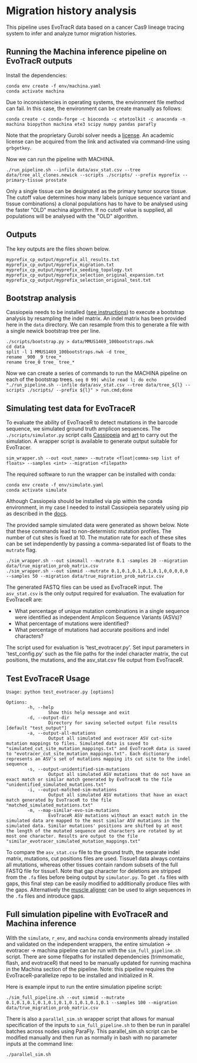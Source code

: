 # Migration history analysis

This pipeline uses EvoTracR data based on a cancer Cas9 lineage tracing system to infer and analyze tumor
migration histories.

## Running the Machina inference pipeline on EvoTracR outputs

Install the dependencies:

```
conda env create -f env/machina.yaml
conda activate machina
```

Due to inconsistencies in operating systems, the environment file method can fail. In this case, the environment can be create manually as follows:

```
conda create -c conda-forge -c bioconda -c etetoolkit -c anaconda -n machina biopython machina ete3 scipy numpy pandas parafly
```

Note that the proprietary Gurobi solver needs a [license](https://www.gurobi.com/academia/academic-program-and-licenses/). An academic license can be acquired from the link and activated via command-line using `grbgetkey`.

Now we can run the pipeline with MACHINA.

`./run_pipeline.sh --infile data/asv_stat.csv --tree data/tree_all_clones.newick --scripts ./scripts/ --prefix myprefix --primary-tissue prostate`

Only a single tissue can be designated as the primary tumor source tissue. The cutoff value determines how many labels (unique sequence variant and tissue combinations) a clonal populations has to have to be analysed using the faster "OLD" machina algorithm. If no cutoff value is supplied, all populations will be analysed with the "OLD" algorithm.

## Outputs
The key outputs are the files shown below.

```
myprefix_cp_output/myprefix_all_results.txt
myprefix_cp_output/myprefix_migration.txt
myprefix_cp_output/myprefix_seeding_topology.txt
myprefix_cp_output/myprefix_selection_original_expansion.txt
myprefix_cp_output/myprefix_selection_original_test.txt
```

## Bootstrap analysis
Cassiopeia needs to be installed ([see instructions](https://cassiopeia.readthedocs.io/en/latest/setup.html)) to execute a bootstrap analysis by resampling the indel matrix. An indel matrix has been provided here in the `data` directory. We can resample from this to generate a file with a single newick bootstrap tree per line.

```
./scripts/bootstrap.py > data/MMUS1469_100bootstraps.nwk
cd data
split -l 1 MMUS1469_100bootstraps.nwk -d tree_
rename _900 _9 tree_*
rename tree_0 tree_ tree_*
```
Now we can create a series of commands to run the MACHINA pipeline on each of the bootstrap trees.
`seq 0 99| while read l; do echo "./run_pipeline.sh --infile data/asv_stat.csv --tree data/tree_${l} --scripts ./scripts/ --prefix ${l}" > run.cmd;done`

## Simulating test data for EvoTraceR
To evaluate the ability of EvoTraceR to detect mutations in the barcode sequence, we simulated ground truth amplicon sequences. The `./scripts/simulator.py` script calls [Cassiopeia](https://cassiopeia-lineage.readthedocs.io/en/latest/index.html) and [art](https://www.niehs.nih.gov/research/resources/software/biostatistics/art/index.cfm) to carry out the simulation. A wrapper script is available to generate output suitable for EvoTracer.

```
sim_wrapper.sh --out <out_name> --mutrate <float|comma-sep list of floats> --samples <int> --migration <filepath>
```

The required software to run the wrapper can be installed with conda:

```
conda env create -f env/simulate.yaml
conda activate simulate
```

Although Cassiopeia should be installed via pip within the conda environment, in my case I needed to install Cassiopeia separately using pip as described in the [docs](https://cassiopeia-lineage.readthedocs.io/en/latest/installation.html).


The provided sample simulated data were generated as shown below. Note that these commands lead to non-determistic mutation profiles. The number of cut sites is fixed at 10. The mutation rate for each of these sites can be set independently by passing a comma-separated list of floats to the `mutrate` flag.

```
./sim_wrapper.sh --out simsmall --mutrate 0.1 -samples 20 --migration data/true_migration_prob_matrix.csv
./sim_wrapper.sh --out simmid --mutrate 0.1,0.1,0.1,0.1,0.1,0,0,0,0,0 --samples 50 --migration data/true_migration_prob_matrix.csv
```

The generated FASTQ files can be used as EvoTraceR input. The `asv_stat.csv` is the only output required for evaluation. The evaluation for EvoTraceR are:

* What percentage of unique mutation combinations in a single sequence were identified as independent Amplicon Sequence Variants (ASVs)?
* What percentage of mutations were identified?
* What percentage of mutations had accurate positions and indel characters?

The script used for evaluation is 'test_evotracer.py'. Set input parameters in 'test_config.py' such as the file paths for the indel character matrix, the cut positions, the mutations, and the asv_stat.csv file output from EvoTraceR. 

## Test EvoTraceR Usage
```
Usage: python test_evotracer.py [options]

Options:
        -h, --help
                Show this help message and exit
        -d, --output-dir
                Directory for saving selected output file results [default "test_output"]
        -a, --output-all-mutations
                Output all simulated and evotracer ASV cut-site mutation mappings to files. Simulated data is saved to "simulated_cut_site_mutation_mappings.txt" and EvoTraceR data is saved to "evotracer_cut_site_mutation_mappings.txt". Each dictionary represents an ASV's set of mutations mapping its cut site to the indel sequence
        -s, --output-unidentified-sim-mutations
                Output all simulated ASV mutations that do not have an exact match or similar match generated by EvoTraceR to the file "unidentified_simulated_mutations.txt"
        -i, --output-matched-sim-mutations
                Output all simulated ASV mutations that have an exact match generated by EvoTraceR to the file "matched_simulated_mutations.txt"
        -m, --map-similar-evo-sim-mutations
                EvoTraceR ASV mutations without an exact match in the simulated data are mapped to the most similar ASV mutations in the simulated data. Similar mutations' positions are shifted by at most the length of the mutated sequence and characters are rotated by at most one character. Results are output to the file "similar_evotracer_simulated_mutation_mappings.txt"
```

To compare the `asv_stat.csv` file to the ground truth, the separate indel matrix, mutations, cut positions files are used. Tissue1 data always contains all mutations, whereas other tissues contain random subsets of the full FASTQ file for tissue1. Note that gap character for deletions are stripped from the `.fa` files before being output by `simulator.py`. To get `.fa` files with gaps, this final step can be easily modified to additionally produce files with the gaps. Alternatively the [muscle aligner](https://anaconda.org/bioconda/muscle) can be used to align sequences in the `.fa` files and introduce gaps.

## Full simulation pipeline with EvoTraceR and Machina inference

With the `simulate`, `r_env`, and `machina` conda environments already installed and validated on the independent wrappers, the entire simulation -> evotracer -> machina pipeline can be run with the `sim_full_pipeline.sh` script. There are some filepaths for installed dependencies (trimmomatic, flash, and evotraceR) that need to be manually updated for running machina in the Machina section of the pipeline. Note: this pipeline requires the EvoTraceR-parallelize repo to be installed and initialized in R.

Here is example input to run the entire simulation pipeline script:
```
./sim_full_pipeline.sh --out simmid --mutrate 0.1,0.1,0.1,0.1,0.1,0.1,0.1,0.1,0.1,0.1 --samples 100 --migration data/true_migration_prob_matrix.csv 
```


There is also a `parallel_sim.sh` wrapper script that allows for manual specification of the inputs to `sim_full_pipeline.sh` to then be run in parallel batches across nodes using ParaFly. This parallel_sim.sh script can be modified manually and then run as normally in bash with no parameter inputs at the command line:
```
./parallel_sim.sh
```
